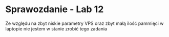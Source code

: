 # Sprawozdanie - Lab 12


Ze względu na zbyt niskie parametry VPS oraz zbyt małą ilość pammięci w laptopie nie jestem w stanie zrobić tego zadania